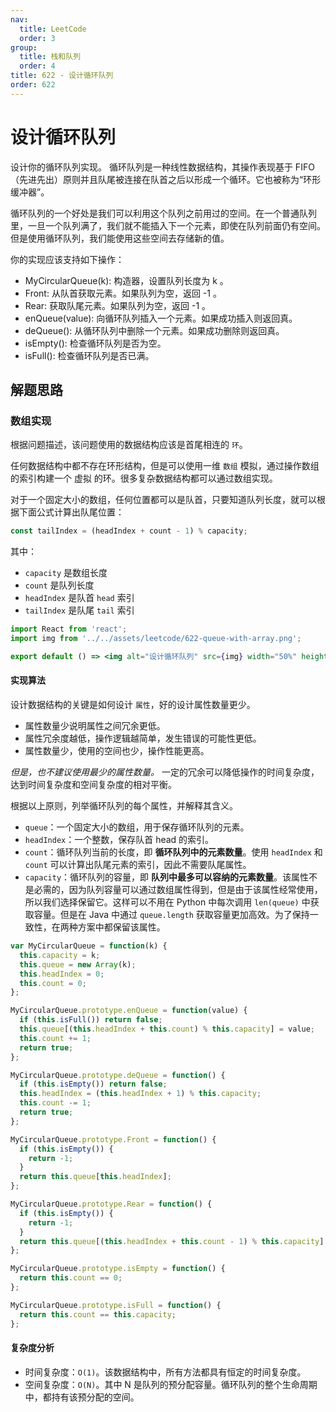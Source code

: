 ```yaml
---
nav:
  title: LeetCode
  order: 3
group:
  title: 栈和队列
  order: 4
title: 622 - 设计循环队列
order: 622
---
```


# 设计循环队列

设计你的循环队列实现。 循环队列是一种线性数据结构，其操作表现基于 FIFO（先进先出）原则并且队尾被连接在队首之后以形成一个循环。它也被称为“环形缓冲器”。

循环队列的一个好处是我们可以利用这个队列之前用过的空间。在一个普通队列里，一旦一个队列满了，我们就不能插入下一个元素，即使在队列前面仍有空间。但是使用循环队列，我们能使用这些空间去存储新的值。

你的实现应该支持如下操作：

- MyCircularQueue(k): 构造器，设置队列长度为 k 。
- Front: 从队首获取元素。如果队列为空，返回 -1 。
- Rear: 获取队尾元素。如果队列为空，返回 -1 。
- enQueue(value): 向循环队列插入一个元素。如果成功插入则返回真。
- deQueue(): 从循环队列中删除一个元素。如果成功删除则返回真。
- isEmpty(): 检查循环队列是否为空。
- isFull(): 检查循环队列是否已满。

## 解题思路

### 数组实现

根据问题描述，该问题使用的数据结构应该是首尾相连的 `环`。

任何数据结构中都不存在环形结构，但是可以使用一维 `数组` 模拟，通过操作数组的索引构建一个 虚拟 的环。很多复杂数据结构都可以通过数组实现。

对于一个固定大小的数组，任何位置都可以是队首，只要知道队列长度，就可以根据下面公式计算出队尾位置：

```js
const tailIndex = (headIndex + count - 1) % capacity;
```

其中：

- `capacity` 是数组长度
- `count` 是队列长度
- `headIndex` 是队首 `head` 索引
- `tailIndex` 是队尾 `tail` 索引

```jsx | inline
import React from 'react';
import img from '../../assets/leetcode/622-queue-with-array.png';

export default () => <img alt="设计循环队列" src={img} width="50%" height="50%" />;
```

#### 实现算法

设计数据结构的关键是如何设计 `属性`，好的设计属性数量更少。

- 属性数量少说明属性之间冗余更低。
- 属性冗余度越低，操作逻辑越简单，发生错误的可能性更低。
- 属性数量少，使用的空间也少，操作性能更高。

_但是，也不建议使用最少的属性数量。_ 一定的冗余可以降低操作的时间复杂度，达到时间复杂度和空间复杂度的相对平衡。

根据以上原则，列举循环队列的每个属性，并解释其含义。

- `queue`：一个固定大小的数组，用于保存循环队列的元素。
- `headIndex`：一个整数，保存队首 head 的索引。
- `count`：循环队列当前的长度，即 **循环队列中的元素数量**。使用 `headIndex` 和 `count` 可以计算出队尾元素的索引，因此不需要队尾属性。
- `capacity`：循环队列的容量，即 **队列中最多可以容纳的元素数量**。该属性不是必需的，因为队列容量可以通过数组属性得到，但是由于该属性经常使用，所以我们选择保留它。这样可以不用在 Python 中每次调用 `len(queue)` 中获取容量。但是在 Java 中通过 `queue.length` 获取容量更加高效。为了保持一致性，在两种方案中都保留该属性。

```js
var MyCircularQueue = function(k) {
  this.capacity = k;
  this.queue = new Array(k);
  this.headIndex = 0;
  this.count = 0;
};

MyCircularQueue.prototype.enQueue = function(value) {
  if (this.isFull()) return false;
  this.queue[(this.headIndex + this.count) % this.capacity] = value;
  this.count += 1;
  return true;
};

MyCircularQueue.prototype.deQueue = function() {
  if (this.isEmpty()) return false;
  this.headIndex = (this.headIndex + 1) % this.capacity;
  this.count -= 1;
  return true;
};

MyCircularQueue.prototype.Front = function() {
  if (this.isEmpty()) {
    return -1;
  }
  return this.queue[this.headIndex];
};

MyCircularQueue.prototype.Rear = function() {
  if (this.isEmpty()) {
    return -1;
  }
  return this.queue[(this.headIndex + this.count - 1) % this.capacity];
};

MyCircularQueue.prototype.isEmpty = function() {
  return this.count == 0;
};

MyCircularQueue.prototype.isFull = function() {
  return this.count == this.capacity;
};
```

#### 复杂度分析

- 时间复杂度：`O(1)`。该数据结构中，所有方法都具有恒定的时间复杂度。
- 空间复杂度：`O(N)`。其中 N 是队列的预分配容量。循环队列的整个生命周期中，都持有该预分配的空间。
